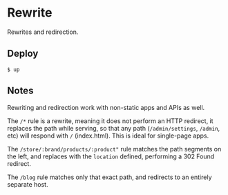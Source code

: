
# Rewrite

Rewrites and redirection.

## Deploy

```
$ up
```

## Notes

Rewriting and redirection work with non-static apps and APIs as well.

The `/*` rule is a rewrite, meaning it does not perform an HTTP redirect, it replaces the path while serving, so that any path (`/admin/settings`, `/admin`, etc) will respond with `/` (index.html). This is ideal for single-page apps.

The `/store/:brand/products/:product"` rule matches the path segments on the left, and replaces with the `location` defined, performing a 302 Found redirect.

The `/blog` rule matches only that exact path, and redirects to an entirely separate host.
